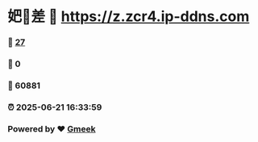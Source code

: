 # 妑🔭差 :link: https://z.zcr4.ip-ddns.com 
### :page_facing_up: [27](https://z.zcr4.ip-ddns.com/tag.html) 
### :speech_balloon: 0 
### :hibiscus: 60881 
### :alarm_clock: 2025-06-21 16:33:59 
### Powered by :heart: [Gmeek](https://github.com/Meekdai/Gmeek)
